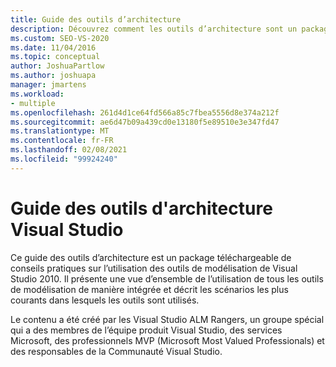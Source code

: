 ```yaml
---
title: Guide des outils d’architecture
description: Découvrez comment les outils d’architecture sont un package téléchargeable de conseils pratiques sur l’utilisation des outils de modélisation de Visual Studio 2010.
ms.custom: SEO-VS-2020
ms.date: 11/04/2016
ms.topic: conceptual
author: JoshuaPartlow
ms.author: joshuapa
manager: jmartens
ms.workload:
- multiple
ms.openlocfilehash: 261d4d1ce64fd566a85c7fbea5556d8e374a212f
ms.sourcegitcommit: ae6d47b09a439cd0e13180f5e89510e3e347fd47
ms.translationtype: MT
ms.contentlocale: fr-FR
ms.lasthandoff: 02/08/2021
ms.locfileid: "99924240"
---
```

# <a name="visual-studio-architecture-tooling-guidance"></a>Guide des outils d'architecture Visual Studio

Ce guide des outils d’architecture est un package téléchargeable de conseils pratiques sur l’utilisation des outils de modélisation de Visual Studio 2010. Il présente une vue d’ensemble de l’utilisation de tous les outils de modélisation de manière intégrée et décrit les scénarios les plus courants dans lesquels les outils sont utilisés.

Le contenu a été créé par les Visual Studio ALM Rangers, un groupe spécial qui a des membres de l’équipe produit Visual Studio, des services Microsoft, des professionnels MVP (Microsoft Most Valued Professionals) et des responsables de la Communauté Visual Studio.

